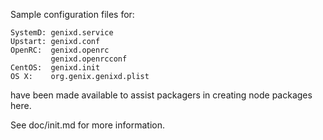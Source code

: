 Sample configuration files for:
```
SystemD: genixd.service
Upstart: genixd.conf
OpenRC:  genixd.openrc
         genixd.openrcconf
CentOS:  genixd.init
OS X:    org.genix.genixd.plist
```
have been made available to assist packagers in creating node packages here.

See doc/init.md for more information.
